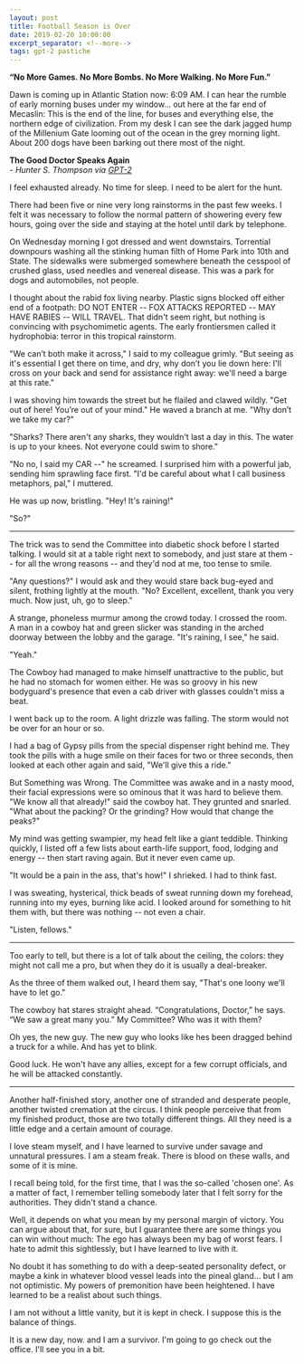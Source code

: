 ```yaml
---
layout: post
title: Football Season is Over
date: 2019-02-20 10:00:00
excerpt_separator: <!--more-->
tags: gpt-2 pastiche
---
```


**“No More Games. No More Bombs. No More Walking. No More Fun.”**

Dawn is coming up in Atlantic Station now: 6:09 AM. I can hear the rumble of early morning buses under my window... out here at the far end of Mecaslin: This is the end of the line, for buses and everything else, the northern edge of civilization. From my desk I can see the dark jagged hump of the Millenium Gate looming out of the ocean in the grey morning light. About 200 dogs have been barking out there most of the night.

<!--more-->

**The Good Doctor Speaks Again**     
*- Hunter S. Thompson via [GPT-2](https://openai.com/blog/better-language-models/)*

I feel exhausted already. No time for sleep. I need to be alert for the hunt.

There had been five or nine very long rainstorms in the past few weeks. I felt it was necessary to follow the normal pattern of showering every few hours, going over the side and staying at the hotel until dark by telephone.

On Wednesday morning I got dressed and went downstairs. Torrential downpours washing all the stinking human filth of Home Park into 10th and State. The sidewalks were submerged somewhere beneath the cesspool of crushed glass, used needles and venereal disease. This was a park for dogs and automobiles, not people.

I thought about the rabid fox living nearby. Plastic signs blocked off either end of a footpath: DO NOT ENTER -- FOX ATTACKS REPORTED -- MAY HAVE RABIES -- WILL TRAVEL. That didn't seem right, but nothing is convincing with psychomimetic agents. The early frontiersmen called it hydrophobia: terror in this tropical rainstorm.

"We can’t both make it across," I said to my colleague grimly. "But seeing as it's essential I get there on time, and dry, why don’t you lie down here: I'll cross on your back and send for assistance right away: we'll need a barge at this rate."

I was shoving him towards the street but he flailed and clawed wildly. "Get out of here! You’re out of your mind." He waved a branch at me. "Why don’t we take my car?"

"Sharks? There aren't any sharks, they wouldn't last a day in this. The water is up to your knees. Not everyone could swim to shore."

"No no, I said my CAR --" he screamed. I surprised him with a powerful jab, sending him sprawling face first. "I'd be careful about what I call business metaphors, pal," I muttered.

He was up now, bristling. "Hey! It's raining!"

"So?"

---

The trick was to send the Committee into diabetic shock before I started talking. I would sit at a table right next to somebody, and just stare at them -- for all the wrong reasons -- and they'd nod at me, too tense to smile. 

"Any questions?" I would ask and they would stare back bug-eyed and silent, frothing lightly at the mouth. "No? Excellent, excellent, thank you very much. Now just, uh, go to sleep."

A strange, phoneless murmur among the crowd today. I crossed the room. A man in a cowboy hat and green slicker was standing in the arched doorway between the lobby and the garage. "It's raining, I see," he said.

"Yeah."

The Cowboy had managed to make himself unattractive to the public, but he had no stomach for women either. He was so groovy in his new bodyguard's presence that even a cab driver with glasses couldn't miss a beat.

I went back up to the room. A light drizzle was falling. The storm would not be over for an hour or so.

I had a bag of Gypsy pills from the special dispenser right behind me. They took the pills with a huge smile on their faces for two or three seconds, then looked at each other again and said, "We'll give this a ride."

But Something was Wrong. The Committee was awake and in a nasty mood, their facial expressions were so ominous that it was hard to believe them. "We know all that already!" said the cowboy hat. They grunted and snarled. "What about the packing? Or the grinding? How would that change the peaks?"

My mind was getting swampier, my head felt like a giant teddible. Thinking quickly, I listed off a few lists about earth-life support, food, lodging and energy -- then start raving again. But it never even came up.

"It would be a pain in the ass, that's how!" I shrieked. I had to think fast.

I was sweating, hysterical, thick beads of sweat running down my forehead, running into my eyes, burning like acid. I looked around for something to hit them with, but there was nothing -- not even a chair.

"Listen, fellows."

---

Too early to tell, but there is a lot of talk about the ceiling, the colors: they might not call me a pro, but when they do it is usually a deal-breaker.

As the three of them walked out, I heard them say, "That's one loony we'll have to let go."

The cowboy hat stares straight ahead. “Congratulations, Doctor,” he says. “We saw a great many you.” My Committee? Who was it with them?

Oh yes, the new guy. The new guy who looks like hes been dragged behind a truck for a while. And has yet to blink.

Good luck. He won't have any allies, except for a few corrupt officials, and he will be attacked constantly.

---

Another half-finished story, another one of stranded and desperate people, another twisted cremation at the circus. I think people perceive that from my finished product, those are two totally different things. All they need is a little edge and a certain amount of courage.

I love steam myself, and I have learned to survive under savage and unnatural pressures. I am a steam freak. There is blood on these walls, and some of it is mine. 

I recall being told, for the first time, that I was the so-called 'chosen one'. As a matter of fact, I remember telling somebody later that I felt sorry for the authorities. They didn't stand a chance.

Well, it depends on what you mean by my personal margin of victory. You can argue about that, for sure, but I guarantee there are some things you can win without much: The ego has always been my bag of worst fears. I hate to admit this sightlessly, but I have learned to live with it. 

No doubt it has something to do with a deep-seated personality defect, or maybe a kink in whatever blood vessel leads into the pineal gland... but I am not optimistic. My powers of premonition have been heightened. I have learned to be a realist about such things.

I am not without a little vanity, but it is kept in check. I suppose this is the balance of things.

It is a new day, now. and I am a survivor. I'm going to go check out the office. I'll see you in a bit.
